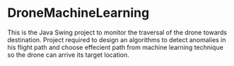 # DroneMachineLearning
This is the Java Swing project to monitor the traversal of the drone towards destination.
Project required to design an algorithms to detect anomalies in his flight path and choose effecient path from machine learning technique so the drone can arrive its target location.
